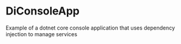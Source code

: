 # DiConsoleApp
Example of a dotnet core console application that uses dependency injection to manage services
